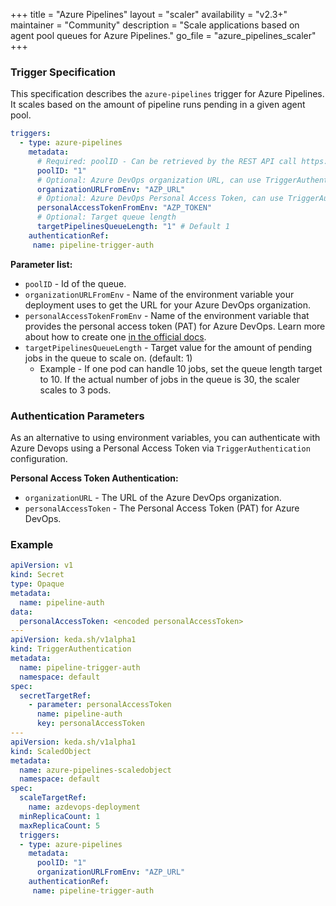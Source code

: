 +++
title = "Azure Pipelines"
layout = "scaler"
availability = "v2.3+"
maintainer = "Community"
description = "Scale applications based on agent pool queues for Azure Pipelines."
go_file = "azure_pipelines_scaler"
+++

### Trigger Specification

This specification describes the `azure-pipelines` trigger for Azure Pipelines. It scales based on the amount of pipeline runs pending in a given agent pool.

```yaml
triggers:
  - type: azure-pipelines
    metadata:
      # Required: poolID - Can be retrieved by the REST API call https://dev.azure.com/{organizationName}/_apis/distributedtask/pools?poolname={agentPoolName}
      poolID: "1"
      # Optional: Azure DevOps organization URL, can use TriggerAuthentication as well
      organizationURLFromEnv: "AZP_URL"
      # Optional: Azure DevOps Personal Access Token, can use TriggerAuthentication as well
      personalAccessTokenFromEnv: "AZP_TOKEN"
      # Optional: Target queue length
      targetPipelinesQueueLength: "1" # Default 1
    authenticationRef:
     name: pipeline-trigger-auth
```

**Parameter list:**

- `poolID` - Id of the queue.
- `organizationURLFromEnv` - Name of the environment variable your deployment uses to get the URL for your Azure DevOps organization.
- `personalAccessTokenFromEnv` - Name of the environment variable that provides the personal access token (PAT) for Azure DevOps. Learn more about how to create one [in the official docs](https://docs.microsoft.com/en-us/azure/devops/organizations/accounts/use-personal-access-tokens-to-authenticate?view=azure-devops&tabs=preview-page).
- `targetPipelinesQueueLength` - Target value for the amount of pending jobs in the queue to scale on. (default: 1)
  - Example - If one pod can handle 10 jobs, set the queue length target to 10. If the actual number of jobs in the queue is 30, the scaler scales to 3 pods.

### Authentication Parameters

As an alternative to using environment variables, you can authenticate with Azure Devops using a Personal Access Token via `TriggerAuthentication` configuration.

**Personal Access Token Authentication:**

- `organizationURL` - The URL of the Azure DevOps organization.
- `personalAccessToken` - The Personal Access Token (PAT) for Azure DevOps.

### Example

```yaml
apiVersion: v1
kind: Secret
type: Opaque
metadata:
  name: pipeline-auth
data:
  personalAccessToken: <encoded personalAccessToken>
---
apiVersion: keda.sh/v1alpha1
kind: TriggerAuthentication
metadata:
  name: pipeline-trigger-auth
  namespace: default
spec:
  secretTargetRef:
    - parameter: personalAccessToken
      name: pipeline-auth
      key: personalAccessToken
---
apiVersion: keda.sh/v1alpha1
kind: ScaledObject
metadata:
  name: azure-pipelines-scaledobject
  namespace: default
spec:
  scaleTargetRef:
    name: azdevops-deployment
  minReplicaCount: 1
  maxReplicaCount: 5 
  triggers:
  - type: azure-pipelines
    metadata:
      poolID: "1"
      organizationURLFromEnv: "AZP_URL"
    authenticationRef:
     name: pipeline-trigger-auth
```
